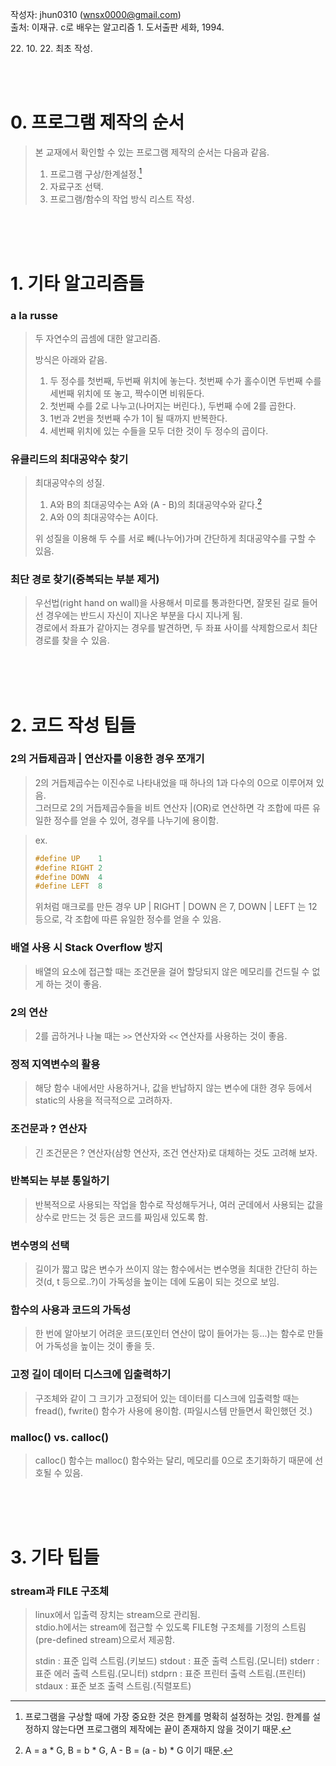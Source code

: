 작성자: jhun0310 (wnsx0000@gmail.com)<br>
출처: 이재규. c로 배우는 알고리즘 1. 도서출판 세화, 1994.

22\. 10\. 22\. 최초 작성.

<br>
<br>

# 0. 프로그램 제작의 순서

> 본 교재에서 확인할 수 있는 프로그램 제작의 순서는 다음과 같음.<br>
>   1. 프로그램 구상/한계설정.[^0-1]
>   2. 자료구조 선택.
>   3. 프로그램/함수의 작업 방식 리스트 작성.

<br>
<br>
<br>

# 1. 기타 알고리즘들

### a la russe

> 두 자연수의 곱셈에 대한 알고리즘.
>
> 방식은 아래와 같음.<br>
> 1. 두 정수를 첫번째, 두번째 위치에 놓는다. 첫번째 수가 홀수이면 두번째 수를 세번째 위치에 또 놓고, 짝수이면 비워둔다.
> 2. 첫번째 수를 2로 나누고(나머지는 버린다.), 두번째 수에 2를 곱한다. 
> 3. 1번과 2번을 첫번째 수가 1이 될 때까지 반복한다.
> 4. 세번째 위치에 있는 수들을 모두 더한 것이 두 정수의 곱이다.

### 유클리드의 최대공약수 찾기

> 최대공약수의 성질.
> 1. A와 B의 최대공약수는 A와 (A - B)의 최대공약수와 같다.[^1-1]
> 2. A와 0의 최대공약수는 A이다.
>
> 위 성질을 이용해 두 수를 서로 빼(나누어)가며 간단하게 최대공약수를 구할 수 있음.

### 최단 경로 찾기(중복되는 부분 제거)

> 우선법(right hand on wall)을 사용해서 미로를 통과한다면, 잘못된 길로 들어선 경우에는 반드시 자신이 지나온 부분을 다시 지나게 됨.<br>
> 경로에서 좌표가 같아지는 경우를 발견하면, 두 좌표 사이를 삭제함으로서 최단 경로를 찾을 수 있음.


<br>
<br>
<br>

# 2. 코드 작성 팁들

### 2의 거듭제곱과 | 연산자를 이용한 경우 쪼개기

> 2의 거듭제곱수는 이진수로 나타내었을 때 하나의 1과 다수의 0으로 이루어져 있음.<br>
> 그러므로 2의 거듭제곱수들을 비트 연산자 |(OR)로 연산하면 각 조합에 따른 유일한 정수를 얻을 수 있어, 경우를 나누기에 용이함.

> ex.<br>
> ``` c
> #define UP    1
> #define RIGHT 2
> #define DOWN  4
> #define LEFT  8
> ```
> 위처럼 매크로를 만든 경우 UP | RIGHT | DOWN 은 7, DOWN | LEFT 는 12 등으로, 각 조합에 따른 유일한 정수를 얻을 수 있음.<br>

### 배열 사용 시 Stack Overflow 방지

> 배열의 요소에 접근할 때는 조건문을 걸어 할당되지 않은 메모리를 건드릴 수 없게 하는 것이 좋음.

### 2의 연산

> 2를 곱하거나 나눌 때는 `>>` 연산자와 `<<` 연산자를 사용하는 것이 좋음.

### 정적 지역변수의 활용

> 해당 함수 내에서만 사용하거나, 값을 반납하지 않는 변수에 대한 경우 등에서 static의 사용을 적극적으로 고려하자.

### 조건문과 ? 연산자

> 긴 조건문은 ? 연산자(삼항 연산자, 조건 연산자)로 대체하는 것도 고려해 보자.

### 반복되는 부분 통일하기

> 반복적으로 사용되는 작업을 함수로 작성해두거나, 여러 군데에서 사용되는 값을 상수로 만드는 것 등은 코드를 짜임새 있도록 함.

### 변수명의 선택

> 길이가 짧고 많은 변수가 쓰이지 않는 함수에서는 변수명을 최대한 간단히 하는 것(d, t 등으로..?)이 가독성을 높이는 데에 도움이 되는 것으로 보임.

### 함수의 사용과 코드의 가독성

> 한 번에 알아보기 어려운 코드(포인터 연산이 많이 들어가는 등...)는 함수로 만들어 가독성을 높이는 것이 좋을 듯.

### 고정 길이 데이터 디스크에 입출력하기

> 구조체와 같이 그 크기가 고정되어 있는 데이터를 디스크에 입출력할 때는 fread(), fwrite() 함수가 사용에 용이함. (파일시스템 만들면서 확인했던 것.)

### malloc() vs. calloc()

> calloc() 함수는 malloc() 함수와는 달리, 메모리를 0으로 초기화하기 때문에 선호될 수 있음.

<br>
<br>
<br>

# 3. 기타 팁들 

### stream과 FILE 구조체

> linux에서 입출력 장치는 stream으로 관리됨.<br>
> stdio.h에서는 stream에 접근할 수 있도록 FILE형 구조체를 기정의 스트림(pre-defined stream)으로서 제공함.
>
> stdin     : 표준 입력 스트림.(키보드)
> stdout    : 표준 출력 스트림.(모니터)
> stderr    : 표준 에러 출력 스트림.(모니터)
> stdprn    : 표준 프린터 출력 스트림.(프린터)
> stdaux    : 표준 보조 출력 스트림.(직렬포트)



[^0-1]: 프로그램을 구상할 때에 가장 중요한 것은 한계를 명확히 설정하는 것임. 한계를 설정하지 않는다면 프로그램의 제작에는 끝이 존재하지 않을 것이기 때문.
[^1-1]: A = a * G, B = b * G, A - B = (a - b) * G 이기 때문.